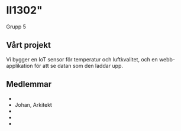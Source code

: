 # II1302"

Grupp 5

## Vårt projekt

Vi bygger en IoT sensor för temperatur och luftkvalitet, och en webb-applikation för att se datan som den laddar upp.

## Medlemmar

- 
- Johan, Arkitekt
- 
- 
- 
